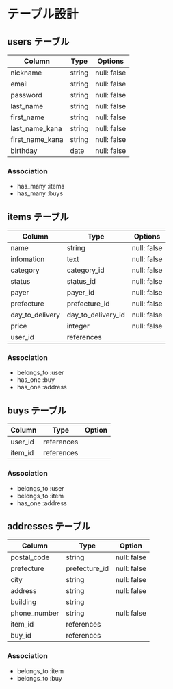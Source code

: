 # テーブル設計

## users テーブル

| Column          | Type   | Options     |
| --------------- | ------ | ----------- |
| nickname        | string | null: false |
| email           | string | null: false |
| password        | string | null: false |
| last_name       | string | null: false |
| first_name      | string | null: false |
| last_name_kana  | string | null: false |
| first_name_kana | string | null: false |
| birthday        | date   | null: false |

### Association

- has_many :items
- has_many :buys


## items テーブル

| Column          | Type               | Options     |
| --------------- | ------------------ | ----------- |
| name            | string             | null: false |
| infomation      | text               | null: false |
| category        | category_id        | null: false |
| status          | status_id          | null: false |
| payer           | payer_id           | null: false |
| prefecture      | prefecture_id      | null: false |
| day_to_delivery | day_to_delivery_id | null: false |
| price           | integer            | null: false |
| user_id         | references         |             |

### Association

- belongs_to :user
- has_one :buy
- has_one :address


## buys テーブル

| Column  | Type       | Option |
| ------- | ---------- | ------ |
| user_id | references |        |
| item_id | references |        |

### Association

- belongs_to :user
- belongs_to :item
- has_one :address


## addresses テーブル

| Column       | Type          | Option      |
| ------------ | ------------- | ----------- |
| postal_code  | string        | null: false |
| prefecture   | prefecture_id | null: false |
| city         | string        | null: false |
| address      | string        | null: false |
| building     | string        |             |
| phone_number | string        | null: false | 
| item_id      | references    |             |
| buy_id       | references    |             |

### Association

- belongs_to :item
- belongs_to :buy